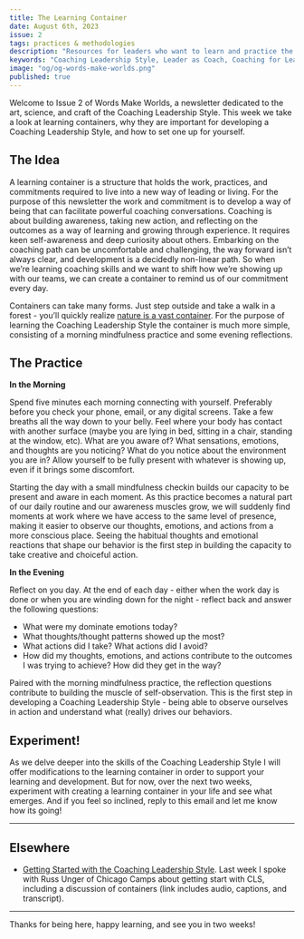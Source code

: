 ```yaml
---
title: The Learning Container
date: August 6th, 2023
issue: 2
tags: practices & methodologies
description: "Resources for leaders who want to learn and practice the Coaching Leadership Style"
keywords: "Coaching Leadership Style, Leader as Coach, Coaching for Leaders, Manager as Coach"
image: "og/og-words-make-worlds.png"
published: true
---
```


Welcome to Issue 2 of Words Make Worlds, a newsletter dedicated to the art, science, and craft of the Coaching Leadership Style. This week we take a look at learning containers, why they are important for developing a Coaching Leadership Style, and how to set one up for yourself.

## The Idea
A learning container is a structure that holds the work, practices, and commitments required to live into a new way of leading or living. For the purpose of this newsletter the work and commitment is to develop a way of being that can facilitate powerful coaching conversations. Coaching is about building awareness, taking new action, and reflecting on the outcomes as a way of learning and growing through experience. It requires keen self-awareness and deep curiosity about others. Embarking on the coaching path can be uncomfortable and challenging, the way forward isn’t always clear, and development is a decidedly non-linear path. So when we’re learning coaching skills and we want to shift how we’re showing up with our teams, we can create a container to remind us of our commitment every day.

Containers can take many forms. Just step outside and take a walk in a forest - you’ll quickly realize [​nature is a vast container​](https://onbeing.org/blog/parker-palmer-theres-a-place-for-every-question-in-the-vast-container-of-nature/). For the purpose of learning the Coaching Leadership Style the container is much more simple, consisting of a morning mindfulness practice and some evening reflections.

## The Practice
**In the Morning**

Spend five minutes each morning connecting with yourself. Preferably before you check your phone, email, or any digital screens. Take a few breaths all the way down to your belly. Feel where your body has contact with another surface (maybe you are lying in bed, sitting in a chair, standing at the window, etc). What are you aware of? What sensations, emotions, and thoughts are you noticing? What do you notice about the environment you are in? Allow yourself to be fully present with whatever is showing up, even if it brings some discomfort.

Starting the day with a small mindfulness checkin builds our capacity to be present and aware in each moment. As this practice becomes a natural part of our daily routine and our awareness muscles grow, we will suddenly find moments at work where we have access to the same level of presence, making it easier to observe our thoughts, emotions, and actions from a more conscious place. Seeing the habitual thoughts and emotional reactions that shape our behavior is the first step in building the capacity to take creative and choiceful action.

**In the Evening**

Reflect on you day. At the end of each day - either when the work day is done or when you are winding down for the night -  reflect back and answer the following questions:

- What were my dominate emotions today?
- What thoughts/thought patterns showed up the most?
- What actions did I take? What actions did I avoid?
- How did my thoughts, emotions, and actions contribute to the outcomes I was trying to achieve? How did they get in the way?

Paired with the morning mindfulness practice, the reflection questions contribute to building the muscle of self-observation. This is the first step in developing a Coaching Leadership Style - being able to observe ourselves in action and understand what (really) drives our behaviors.

## Experiment!
As we delve deeper into the skills of the Coaching Leadership Style I will offer modifications to the learning container in order to support your learning and development. But for now, over the next two weeks, experiment with creating a learning container in your life and see what emerges. And if you feel so inclined, reply to this email and let me know how its going!

---

## Elsewhere

- [Getting Started with the Coaching Leadership Style​](https://medium.com/wordsmakeworlds/the-coaching-leadership-style-developing-self-and-developing-others-2f3fd665ba6d). Last week I spoke with Russ Unger of Chicago Camps about getting start with CLS, including a discussion of containers (link includes audio, captions, and transcript).


---


Thanks for being here, happy learning, and see you in two weeks!
